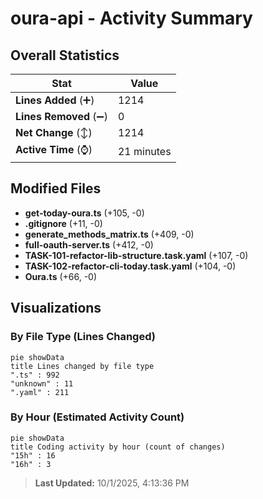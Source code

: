 # oura-api - Activity Summary 

## Overall Statistics

| Stat                   | Value                                                             |
| ---------------------- | ----------------------------------------------------------------- |
| **Lines Added** (➕)   | 1214                                          |
| **Lines Removed** (➖) | 0                                        |
| **Net Change** (↕)    | 1214                |
| **Active Time** (⌚)   | 21 minutes |


## Modified Files
- **get-today-oura.ts** (+105, -0)
- **.gitignore** (+11, -0)
- **generate_methods_matrix.ts** (+409, -0)
- **full-oauth-server.ts** (+412, -0)
- **TASK-101-refactor-lib-structure.task.yaml** (+107, -0)
- **TASK-102-refactor-cli-today.task.yaml** (+104, -0)
- **Oura.ts** (+66, -0)

## Visualizations

### By File Type (Lines Changed)

```mermaid
pie showData
title Lines changed by file type
".ts" : 992
"unknown" : 11
".yaml" : 211
```

### By Hour (Estimated Activity Count)

```mermaid
pie showData
title Coding activity by hour (count of changes)
"15h" : 16
"16h" : 3
```


> **Last Updated:** 10/1/2025, 4:13:36 PM